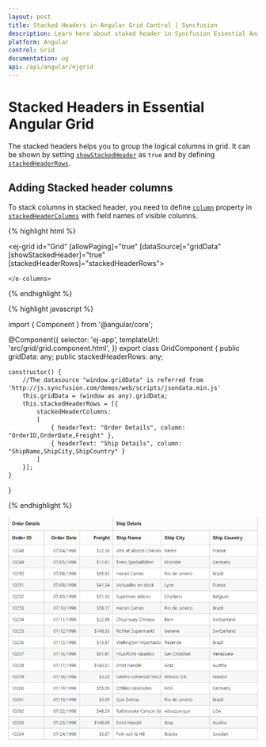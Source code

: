 ```yaml
---
layout: post
title: Stacked Headers in Angular Grid Control | Syncfusion
description: Learn here about staked header in Syncfusion Essential Angular Grid Control, its elements, and more.
platform: Angular
control: Grid
documentation: ug
api: /api/angular/ejgrid
---
```

# Stacked Headers in Essential Angular Grid

The stacked headers helps you to group the logical columns in grid. It can be shown by setting [`showStackedHeader`](https://help.syncfusion.com/api/angular/ejgrid#members:showstackedheader "showStackedHeader") as `true` and by defining [`stackedHeaderRows`](https://help.syncfusion.com/api/angular/ejgrid#members:stackedheaderrows "stackedHeaderRows").

## Adding Stacked header columns

To stack columns in stacked header, you need to define [`column`](https://help.syncfusion.com/api/angular/ejgrid#members:stackedheaderrows-stackedheadercolumns-column "column") property in [`stackedHeaderColumns`](https://help.syncfusion.com/api/angular/ejgrid#members:stackedheaderrows-stackedheadercolumns "stackedHeaderColumns") with field names of visible columns.

{% highlight html %}

<ej-grid id="Grid" [allowPaging]="true" [dataSource]="gridData" [showStackedHeader]="true" [stackedHeaderRows]="stackedHeaderRows">
    <e-columns>
        <e-column field="OrderID" headerText="Order ID" width="80"></e-column>
        <e-column field="OrderDate" headerText="Order Date" width="80" format="{0:MM/dd/yyyy}" textAlign="right"></e-column>
        <e-column field="Freight" headerText="Freight" width="75" format="{0:C}" textAlign="right"></e-column>
        <e-column field="ShipName" headerText="Ship Name" width="110"></e-column>
        <e-column field="ShipCity" headerText="Ship City" width="110"></e-column>
        <e-column field="ShipCountry" headerText="Ship Country" width="110"></e-column>
        
    </e-columns>
</ej-grid>

{% endhighlight %}

{% highlight javascript %}

import { Component } from '@angular/core';


@Component({
    selector: 'ej-app',
    templateUrl: 'src/grid/grid.component.html',
})
export class GridComponent {
    public gridData: any;
    public stackedHeaderRows: any;



    constructor() {
        //The datasource "window.gridData" is referred from 'http://js.syncfusion.com/demos/web/scripts/jsondata.min.js'
        this.gridData = (window as any).gridData;
        this.stackedHeaderRows = [{
            stackedHeaderColumns:
            [
                { headerText: "Order Details", column: "OrderID,OrderDate,Freight" },
                { headerText: "Ship Details", column: "ShipName,ShipCity,ShipCountry" }
            ]
        }];
    }
}


{% endhighlight %}

![Stacked header in Angular Grid](Stackedheader_images/Stackedheader_img1.png)
